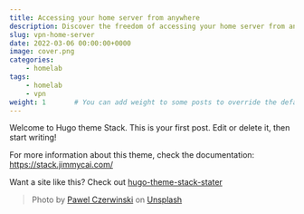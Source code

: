```yaml
---
title: Accessing your home server from anywhere
description: Discover the freedom of accessing your home server from anywhere with our comprehensive guide. Whether you're on the go or working remotely, learn the essential steps to set up secure and seamless remote access. 
slug: vpn-home-server
date: 2022-03-06 00:00:00+0000
image: cover.png
categories:
    - homelab
tags:
    - homelab
    - vpn
weight: 1       # You can add weight to some posts to override the default sorting (date descending)
---
```


Welcome to Hugo theme Stack. This is your first post. Edit or delete it, then start writing!

For more information about this theme, check the documentation: https://stack.jimmycai.com/

Want a site like this? Check out [hugo-theme-stack-stater](https://github.com/CaiJimmy/hugo-theme-stack-starter)

> Photo by [Pawel Czerwinski](https://unsplash.com/@pawel_czerwinski) on [Unsplash](https://unsplash.com/)
